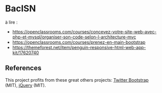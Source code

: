 # BacISN

à lire :
* https://openclassrooms.com/courses/concevez-votre-site-web-avec-php-et-mysql/organiser-son-code-selon-l-architecture-mvc
* https://openclassrooms.com/courses/prenez-en-main-bootstrap
* https://themeforest.net/item/penguin-responsive-html-web-app-kit/17620740

## References

This project profits from these great others projects: 
[Twitter Bootstrap](https://github.com/twbs/bootstrap) (MIT),
[jQuery](https://github.com/jquery/jquery) (MIT).
